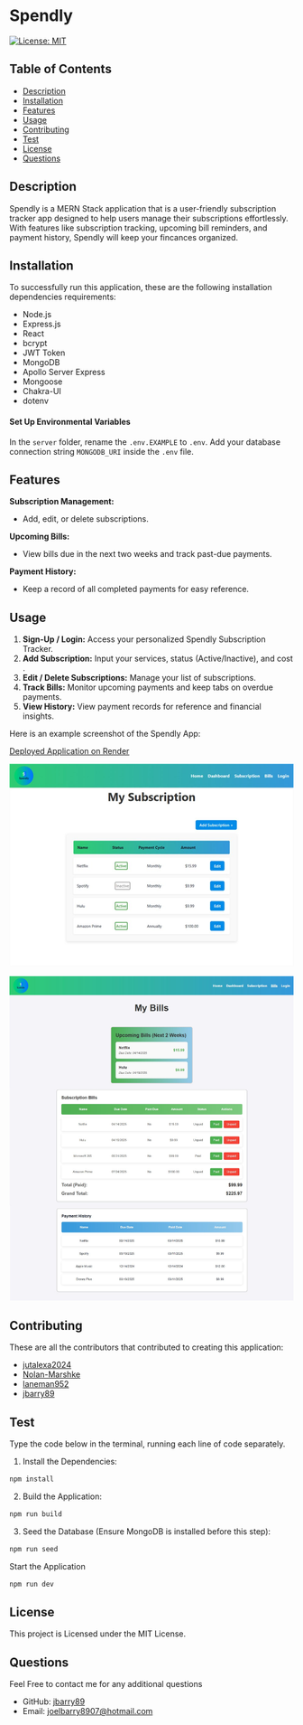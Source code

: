 # Spendly

[![License: MIT](https://img.shields.io/badge/License-MIT-yellow.svg)](https://opensource.org/licenses/MIT)

## Table of Contents

- [Description](#description)
- [Installation](#installation)
- [Features](#features)
- [Usage](#usage)
- [Contributing](#contributing)
- [Test](#test)
- [License](#license)
- [Questions](#questions)

## Description

Spendly is a MERN Stack application that is a user-friendly subscription tracker app designed to help users manage their subscriptions effortlessly. With features like subscription tracking, upcoming bill reminders, and payment history, Spendly will keep your fincances organized.

## Installation

To successfully run this application, these are the following installation dependencies requirements:

- Node.js
- Express.js
- React
- bcrypt
- JWT Token
- MongoDB
- Apollo Server Express
- Mongoose
- Chakra-UI
- dotenv

#### Set Up Environmental Variables

In the `server` folder, rename the `.env.EXAMPLE` to `.env`. Add your database connection string `MONGODB_URI` inside the `.env` file.

## Features
  **Subscription Management:**
  * Add, edit, or delete subscriptions.

  **Upcoming Bills:**
  * View bills due in the next two weeks and track past-due payments.

  **Payment History:**
  * Keep a record of all completed payments for easy reference.

## Usage
1. **Sign-Up / Login:** Access your personalized Spendly Subscription Tracker.
2. **Add Subscription:** Input your services, status (Active/Inactive), and cost .
3. **Edit / Delete Subscriptions:** Manage your list of subscriptions.
4. **Track Bills:** Monitor upcoming payments and keep tabs on overdue payments.
5. **View History:** View payment records for reference and financial insights.

Here is an example screenshot of the Spendly App:

[Deployed Application on Render](https://spendly-client.onrender.com/)

![Spendly-Subscription-page-screenshot](client/src/assets/spendly-subscription-page.jpg)

![Spendly-Bills-page-Screenshot](client/src/assets/spendly-bills-page.jpg)

## Contributing

These are all the contributors that contributed to creating this application:

- [jutalexa2024](https://github.com/jutalexa2024)
- [Nolan-Marshke](https://github.com/Nolan-Marshke)
- [laneman952](https://github.com/laneman952)
- [jbarry89](https://github.com/jbarry89/)

## Test

Type the code below in the terminal, running each line of code separately.

1. Install the Dependencies:

```bash
npm install

```

2. Build the Application:

```bash
npm run build

```

3. Seed the Database (Ensure MongoDB is installed before this step):

```bash
npm run seed

```

Start the Application

```bash
npm run dev

```

## License

This project is Licensed under the MIT License.

## Questions

Feel Free to contact me for any additional questions

- GitHub: [jbarry89](https://github.com/jbarry89/)
- Email: joelbarry8907@hotmail.com
